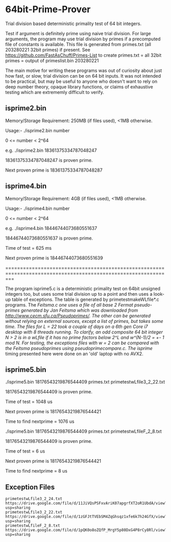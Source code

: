 # 64bit-Prime-Prover
Trial division based deterministic primality test of 64 bit integers.

Test if argument is definitely prime using naive trial division. For large arguments, the program may use trial division by primes if a precomputed file of constants is available. This file is generated from primes.txt (all 203280221 32bit primes) if present. See https://github.com/FastAsChuff/Primes-List to create primes.txt = all 32bit primes = output of primeslist.bin 203280221

The main motive for writing these programs was out of curiosity about just how fast, or slow, trial division can be on 64 bit inputs. It was not intended to be practical, but may be useful to anyone who doesn't want to rely on deep number theory, opaque library functions, or claims of exhaustive testing which are extrememly difficult to verify.

isprime2.bin
------------

Memory/Storage Requirement: 250MB (if files used), <1MB otherwise.

Usage:- ./isprime2.bin number

0 <= number < 2^64

e.g. ./isprime2.bin 18361375334787048247

18361375334787048247 is proven prime.

Next proven prime is 18361375334787048287

isprime4.bin
------------

Memory/Storage Requirement: 4GB (if files used), <1MB otherwise.

Usage:- ./isprime4.bin number

0 <= number < 2^64

e.g. ./isprime4.bin 18446744073680551637

18446744073680551637 is proven prime.

Time of test = 625 ms

Next proven prime is 18446744073680551639

===============================================================================================================

The program isprime5.c is a deterministic primality test on 64bit unsigned integers too, but uses some trial division up to a point and then uses a look-up table of exceptions. The table is generated by primetestmakeWLfile*.c programs. The *Feitsma.c one uses a file of all base 2 Fermat pseudo-primes generated by Jan Feitsma which was downloaded from http://www.cecm.sfu.ca/Pseudoprimes/. The other can be generated without relying on external sources, except a list of primes, but takes some time. The files for L = 22 took a couple of days on a 6th gen Core i7 desktop with 8 threads running. To clarify, an odd composite 64 bit integer N > 2 is in a wLfile if it has no prime factors below 2^L and w^(N-1)/2 = +- 1 mod N. For testing, the exceptions files with w = 2 can be compared with the Feitsma pseudoprimes using pseudoprimecompare.c. The isprime* timing presented here were done on an 'old' laptop with no AVX2.

isprime5.bin
------------

./isprime5.bin 18176543219876544409 primes.txt primetestwLfile3_2_22.txt 

18176543219876544409 is proven prime.

Time of test = 1048 us

Next proven prime is 18176543219876544421

Time to find nextprime = 1076 us


./isprime5.bin 18176543219876544409 primes.txt primetestwLfileF_2_8.txt 

18176543219876544409 is proven prime.

Time of test = 6 us

Next proven prime is 18176543219876544421

Time to find nextprime = 8 us

Exception Files
---------------

	primetestwLfile3_2_24.txt			https://drive.google.com/file/d/11JiVQsPSFxvAriK07apgrfXT2oR1UbdA/view?usp=sharing
	primetestwLfile3_2_22.txt			https://drive.google.com/file/d/1zGFJtTVEbSM4ZqGhsqz1xfe6k7h24GfX/view?usp=sharing
	primetestwLfileF_2_8.txt			https://drive.google.com/file/d/1pQK0o8oZQfP_MrgY5p80DxG4P8rCy8Rl/view?usp=sharing


